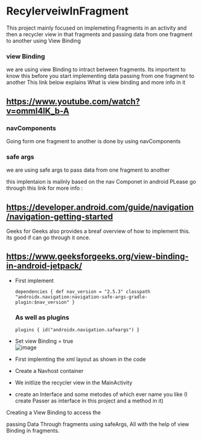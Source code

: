 # RecylerveiwInFragment
This project mainly focused on implemeting Fragments in an activity and then a recycler view in that fragments and passing data from one fragment to another using View Binding

### view Binding
we are using view Binding to intract between fragments. Its importent to know this before you start implementing data passing from one fragment to another
This link below explains What is view binding and more info in it
## https://www.youtube.com/watch?v=omml4lK_b-A

### navComponents
Going form one fragment to another is done by using navComponents 

### safe args
we are using safe args to pass data from one fragment to another
 

this implentaion is mailnly based on the nav Componet in android 
PLease go through this link for more info  : 
## https://developer.android.com/guide/navigation/navigation-getting-started

Geeks for Geeks also provides a breaf overview of how to implement this. its good if can go through it once.
## https://www.geeksforgeeks.org/view-binding-in-android-jetpack/
* First implement

  `dependencies {
        def nav_version = "2.5.3"
        classpath "androidx.navigation:navigation-safe-args-gradle-plugin:$nav_version"
    }`
    
  ###  As well as plugins
    
    `plugins {
    id("androidx.navigation.safeargs")
}`

* Set view Binding = true
<br/> ![image](https://user-images.githubusercontent.com/47454954/202839265-aa2b1999-0fb9-4e31-afcf-62cee5a67fa8.png)
*  First implemting the xml layout as shown in the code

* Create a Navhost container 
* We initlize the recycler view in the MainActivity 
* create an Interface and some metodes of which ever name you like (I create Passer as interface in this project and a method in it)

Creating a View Binding to access the 

passing Data Through fragments using safeArgs, All with the help of view Binding in fragments.
